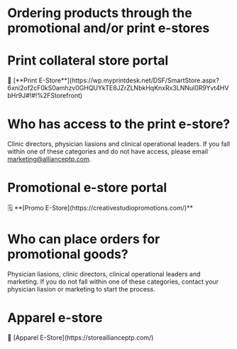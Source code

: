 # Ordering products through the promotional and/or print e-stores

# Print collateral store portal

<aside>
📄 [**Print E-Store**](https://wp.myprintdesk.net/DSF/SmartStore.aspx?6xni2of2cF0kS0amhzv0GHQUYkTE8JZrZLNbkHqKnxRx3LNNul0R9Yvt4HVbHr9J#!#!%2FStorefront)

</aside>

# Who has access to the print e-store?

Clinic directors, physician liasions and clinical operational leaders. If you fall within one of these categories and do not have access, please email [marketing@allianceptp.com](../Marketing%20bd941b39cf6647149d15a6e3acfbdec8.md). 

# Promotional e-store portal

<aside>
🗒️ **[Promo E-Store](https://creativestudiopromotions.com/)**

</aside>

# Who can place orders for promotional goods?

Physician liasions, clinic directors, clinical operational leaders and marketing. If you do not fall within one of these categories, contact your physician liasion or marketing to start the process.

# Apparel e-store

<aside>
👕 [Apparel E-Store](https://storeallianceptp.com/)

</aside>